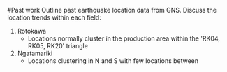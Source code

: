 #Past work
Outline past earthquake location data from GNS. Discuss the location trends within each field:
1. Rotokawa
    * Locations normally cluster in the production area within the 'RK04, RK05, RK20' triangle
2. Ngatamariki
    * Locations clustering in N and S with few locations between